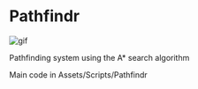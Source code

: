 # Pathfindr

![gif](http://ryanwebb.com/images/pathfindrr.gif)

Pathfinding system using the A* search algorithm

Main code in Assets/Scripts/Pathfindr